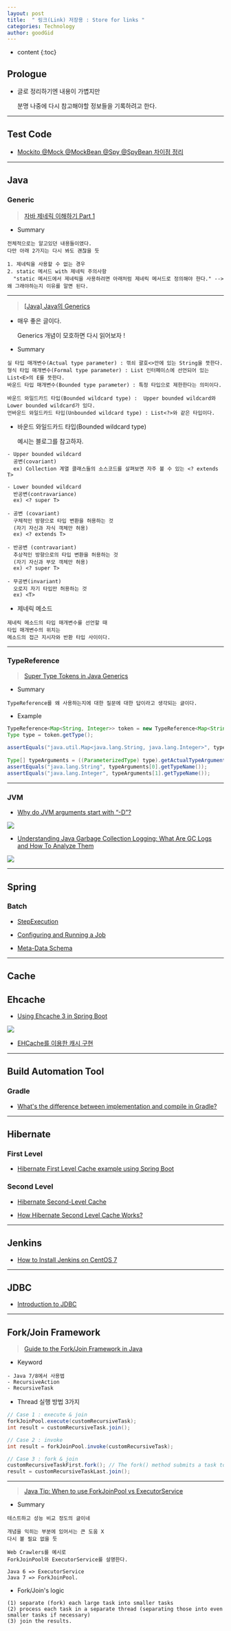 ```yaml
---
layout: post
title:  " 링크(Link) 저장용 : Store for links "
categories: Technology
author: goodGid
---
```

* content
{:toc}

## Prologue

* 글로 정리하기엔 내용이 가볍지만

  분명 나중에 다시 참고해야할 정보들을 기록하려고 한다.



---

## Test Code

* [Mockito @Mock @MockBean @Spy @SpyBean 차이점 정리](https://cobbybb.tistory.com/16)


---


## Java

### Generic

> [자바 제네릭 이해하기 Part 1](https://yaboong.github.io/java/2019/01/19/java-generics-1/)

* Summary

```
전체적으로는 알고있던 내용들이였다.
다만 아래 2가지는 다시 봐도 괜찮을 듯 

1. 제네릭을 사용할 수 없는 경우
2. static 메서드 with 제네릭 주의사항
  "static 메서드에서 제네릭을 사용하려면 아래처럼 제네릭 메서드로 정의해야 한다." --> 왜 그래야하는지 이유를 알면 된다.
```

---

> [[Java] Java의 Generics](https://medium.com/@joongwon/java-java%EC%9D%98-generics-604b562530b3)

* 매우 좋은 글이다. 

  Generics 개념이 모호하면 다시 읽어보자 !

* Summary

```
실 타입 매개변수(Actual type parameter) : 꺾쇠 괄호<>안에 있는 String을 뜻한다.
형식 타입 매개변수(Formal type parameter) : List 인터페이스에 선언되어 있는 List<E>의 E를 뜻한다.
바운드 타입 매개변수(Bounded type parameter) : 특정 타입으로 제한한다는 의미이다.

바운드 와일드카드 타입(Bounded wildcard type) :  Upper bounded wildcard와 Lower bounded wildcard가 있다.  
언바운드 와일드카드 타입(Unbounded wildcard type) : List<?>와 같은 타입이다.
```

* 바운드 와일드카드 타입(Bounded wildcard type)

  예시는 블로그를 참고하자.

```
- Upper bounded wildcard 
  공변(covariant)
  ex) Collection 계열 클래스들의 소스코드를 살펴보면 자주 볼 수 있는 <? extends T>

- Lower bounded wildcard
  반공변(contravariance)
  ex) <? super T>

- 공변 (covariant)
  구체적인 방향으로 타입 변환을 허용하는 것 
  (자기 자신과 자식 객체만 허용)
  ex) <? extends T>

- 반공변 (contravariant)
  추상적인 방향으로의 타입 변환을 허용하는 것
  (자기 자신과 부모 객체만 허용) 
  ex) <? super T>

- 무공변(invariant)
  오로지 자기 타입만 허용하는 것 
  ex) <T>
```

* 제네릭 메소드

```
제네릭 메소드의 타입 매개변수를 선언할 때 
타입 매개변수의 위치는 
메소드의 접근 지시자와 반환 타입 사이이다.
```




---

### TypeReference

> [Super Type Tokens in Java Generics](https://www.baeldung.com/java-super-type-tokens)

* Summary

```
TypeReference를 왜 사용하는지에 대한 질문에 대한 답이라고 생각되는 글이다.
```

* Example

``` java
TypeReference<Map<String, Integer>> token = new TypeReference<Map<String, Integer>>() {};
Type type = token.getType();
 
assertEquals("java.util.Map<java.lang.String, java.lang.Integer>", type.getTypeName());
 
Type[] typeArguments = ((ParameterizedType) type).getActualTypeArguments();
assertEquals("java.lang.String", typeArguments[0].getTypeName());
assertEquals("java.lang.Integer", typeArguments[1].getTypeName());
```


---

### JVM

* [Why do JVM arguments start with “-D”?](https://stackoverflow.com/questions/44745261/why-do-jvm-arguments-start-with-d)

![](/assets/img/tech/Store-For-Links-JVM_1.png)


* [Understanding Java Garbage Collection Logging: What Are GC Logs and How To Analyze Them](https://sematext.com/blog/java-garbage-collection-logs/#toc-gc-logging-options-in-java-9-and-newer-7)

![](/assets/img/tech/Store-For-Links-JVM_2.png)

---

## Spring

### Batch

* [StepExecution](https://docs.spring.io/spring-batch/docs/current/reference/html/domain.html#stepexecution)

* [Configuring and Running a Job](https://docs.spring.io/spring-batch/docs/current/reference/html/job.html#configureJob)

* [Meta-Data Schema](https://docs.spring.io/spring-batch/docs/3.0.x/reference/html/metaDataSchema.html)


---


## Cache

## Ehcache

* [Using Ehcache 3 in Spring Boot](https://springframework.guru/using-ehcache-3-in-spring-boot/)

![](/assets/img/tech/Store-For-Links-Spring_Cache_1.png)

* [EHCache를 이용한 캐시 구현](https://javacan.tistory.com/entry/133)

---

## Build Automation Tool

### Gradle

* [What's the difference between implementation and compile in Gradle?](https://stackoverflow.com/questions/44493378/whats-the-difference-between-implementation-and-compile-in-gradle)

---

## Hibernate

### First Level
* [Hibernate First Level Cache example using Spring Boot](https://www.netsurfingzone.com/hibernate/hibernate-first-level-cache-example-using-spring-boot/#Basic_points_about_Hibernate_First_Level_Cache)


### Second Level

* [Hibernate Second-Level Cache](https://www.baeldung.com/hibernate-second-level-cache)

* [How Hibernate Second Level Cache Works?](https://howtodoinjava.com/hibernate/how-hibernate-second-level-cache-works/)


---

## Jenkins

* [How to Install Jenkins on CentOS 7](https://linuxize.com/post/how-to-install-jenkins-on-centos-7/)


---

## JDBC

* [Introduction to JDBC](https://www.baeldung.com/java-jdbc)


---

## Fork/Join Framework

> [Guide to the Fork/Join Framework in Java](https://www.baeldung.com/java-fork-join)

* Keyword

```
- Java 7/8에서 사용법 
- RecursiveAction
- RecursiveTask
```

* Thread 실행 방법 3가지

``` java
// Case 1 : execute & join
forkJoinPool.execute(customRecursiveTask);
int result = customRecursiveTask.join();

// Case 2 : invoke
int result = forkJoinPool.invoke(customRecursiveTask);

// Case 3 : fork & join
customRecursiveTaskFirst.fork(); // The fork() method submits a task to a pool
result = customRecursiveTaskLast.join();
```

---


> [Java Tip: When to use ForkJoinPool vs ExecutorService](https://www.infoworld.com/article/2078440/java-tip-when-to-use-forkjoinpool-vs-executorservice.html)

* Summary

```
테스트하고 성능 비교 정도의 글이네

개념을 익히는 부분에 있어서는 큰 도움 X
다시 볼 필요 없을 듯

Web Crawlers를 예시로 
ForkJoinPool와 ExecutorService를 설명한다.

Java 6 => ExecutorService 
Java 7 => ForkJoinPool.
```

* Fork/Join's logic

```
(1) separate (fork) each large task into smaller tasks
(2) process each task in a separate thread (separating those into even smaller tasks if necessary)
(3) join the results.
```

